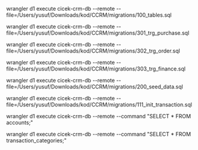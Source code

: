 wrangler d1 execute cicek-crm-db --remote --file=/Users/yusuf/Downloads/kod/CCRM/migrations/100_tables.sql


wrangler d1 execute cicek-crm-db --remote --file=/Users/yusuf/Downloads/kod/CCRM/migrations/301_trg_purchase.sql

wrangler d1 execute cicek-crm-db --remote --file=/Users/yusuf/Downloads/kod/CCRM/migrations/302_trg_order.sql

wrangler d1 execute cicek-crm-db --remote --file=/Users/yusuf/Downloads/kod/CCRM/migrations/303_trg_finance.sql

wrangler d1 execute cicek-crm-db --remote --file=/Users/yusuf/Downloads/kod/CCRM/migrations/200_seed_data.sql

wrangler d1 execute cicek-crm-db --remote --file=/Users/yusuf/Downloads/kod/CCRM/migrations/111_init_transaction.sql

wrangler d1 execute cicek-crm-db --remote --command "SELECT * FROM accounts;"

wrangler d1 execute cicek-crm-db --remote --command "SELECT * FROM transaction_categories;"
